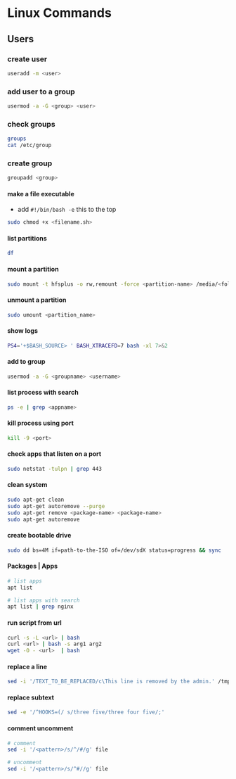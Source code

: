 # Linux Commands

## Users

### create user

```bash
useradd -m <user>
```

### add user to a group

```bash
usermod -a -G <group> <user>
```

### check groups

```bash
groups
cat /etc/group
```

### create group

```bash
groupadd <group>
```

#### make a file executable

- add `#!/bin/bash -e` this to the top

```bash
sudo chmod +x <filename.sh>
```

#### list partitions

```bash
df
```

#### mount a partition

```bash
sudo mount -t hfsplus -o rw,remount -force <partition-name> /media/<folder-name>
```

#### unmount a partition

```bash
sudo umount <partition_name>
```

#### show logs

```bash
PS4='+$BASH_SOURCE> ' BASH_XTRACEFD=7 bash -xl 7>&2
```

#### add to group

```bash
usermod -a -G <groupname> <username>
```

#### list process with search

```bash
ps -e | grep <appname>
```

#### kill process using port

```bash
kill -9 <port>
```

#### check apps that listen on a port

```bash
sudo netstat -tulpn | grep 443
```

#### clean system

```bash
sudo apt-get clean
sudo apt-get autoremove --purge
sudo apt-get remove <package-name> <package-name>
sudo apt-get autoremove
```

#### create bootable drive

```bash
sudo dd bs=4M if=path-to-the-ISO of=/dev/sdX status=progress && sync
```

#### Packages | Apps

```bash
# list apps
apt list

# list apps with search
apt list | grep nginx
```

#### run script from url

```bash
curl -s -L <url> | bash
curl <url> | bash -s arg1 arg2
wget -O - <url>  | bash
```

#### replace a line

```bash
sed -i '/TEXT_TO_BE_REPLACED/c\This line is removed by the admin.' /tmp/foo
```

#### replace subtext

```bash
sed -e '/^HOOKS=(/ s/three five/three four five/;'
```

#### comment uncomment

```bash
# comment
sed -i '/<pattern>/s/^/#/g' file

# uncomment
sed -i '/<pattern>/s/^#//g' file
```
